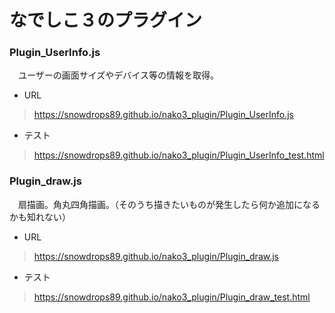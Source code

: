 # なでしこ３のプラグイン
### Plugin_UserInfo.js

　ユーザーの画面サイズやデバイス等の情報を取得。

- URL
> https://snowdrops89.github.io/nako3_plugin/Plugin_UserInfo.js

- テスト
> https://snowdrops89.github.io/nako3_plugin/Plugin_UserInfo_test.html

### Plugin_draw.js

　扇描画。角丸四角描画。（そのうち描きたいものが発生したら何か追加になるかも知れない）

- URL
> https://snowdrops89.github.io/nako3_plugin/Plugin_draw.js

- テスト
> https://snowdrops89.github.io/nako3_plugin/Plugin_draw_test.html
